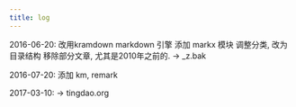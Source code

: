 ```yaml
---
title: log
---
```


2016-06-20:
改用kramdown markdown 引擎
添加 markx 模块
调整分类, 改为目录结构
移除部分文章, 尤其是2010年之前的. -> _z.bak

2016-07-20:
添加 km, remark

2017-03-10:
-> tingdao.org
